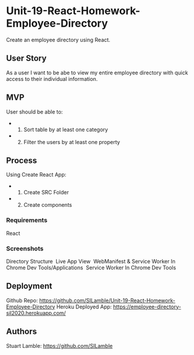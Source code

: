 # Unit-19-React-Homework-Employee-Directory

Create an employee directory using React. 

## User Story

As a user I want to be abe to view my entire employee directory with quick access to their individual information.

## MVP

User should be able to:
* 1) Sort table by at least one category
* 2) Filter the users by at least one property

## Process

Using Create React App:

* 1) Create SRC Folder
* 2) Create components


### Requirements

React

### Screenshots

Directory Structure
![]()
Live App View
![]()
WebManifest & Service Worker In Chrome Dev Tools/Applications
![]()
Service Worker In Chrome Dev Tools
![]()


## Deployment

Github Repo: https://github.com/SILamble/Unit-19-React-Homework-Employee-Directory
Heroku Deployed App: https://employee-directory-sil2020.herokuapp.com/

## Authors

Stuart Lamble: https://github.com/SILamble
